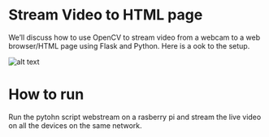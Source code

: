 # Stream Video to HTML page
We’ll discuss how to use OpenCV to stream video from a webcam to a web browser/HTML page using Flask and Python. Here is a ook to the setup. 

![alt text](https://github.com/sagarbhure/VideoSurveillance/blob/master/webstream.jfif)

# How to run
 Run the pytohn script webstream on a rasberry pi and stream the live video on all the devices on the same network.
